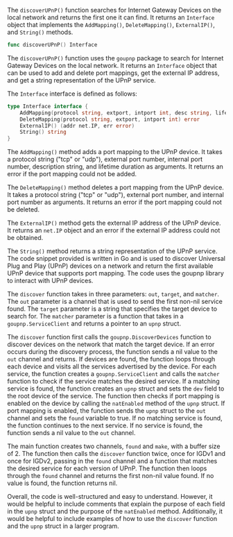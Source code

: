 The `discoverUPnP()` function searches for Internet Gateway Devices on the local network and returns the first one it can find. It returns an `Interface` object that implements the `AddMapping()`, `DeleteMapping()`, `ExternalIP()`, and `String()` methods.

```go
func discoverUPnP() Interface
```

The `discoverUPnP()` function uses the `goupnp` package to search for Internet Gateway Devices on the local network. It returns an `Interface` object that can be used to add and delete port mappings, get the external IP address, and get a string representation of the UPnP service.

The `Interface` interface is defined as follows:

```go
type Interface interface {
    AddMapping(protocol string, extport, intport int, desc string, lifetime time.Duration) error
    DeleteMapping(protocol string, extport, intport int) error
    ExternalIP() (addr net.IP, err error)
    String() string
}
```

The `AddMapping()` method adds a port mapping to the UPnP device. It takes a protocol string ("tcp" or "udp"), external port number, internal port number, description string, and lifetime duration as arguments. It returns an error if the port mapping could not be added.

The `DeleteMapping()` method deletes a port mapping from the UPnP device. It takes a protocol string ("tcp" or "udp"), external port number, and internal port number as arguments. It returns an error if the port mapping could not be deleted.

The `ExternalIP()` method gets the external IP address of the UPnP device. It returns an `net.IP` object and an error if the external IP address could not be obtained.

The `String()` method returns a string representation of the UPnP service. The code snippet provided is written in Go and is used to discover Universal Plug and Play (UPnP) devices on a network and return the first available UPnP device that supports port mapping. The code uses the goupnp library to interact with UPnP devices.

The `discover` function takes in three parameters: `out`, `target`, and `matcher`. The `out` parameter is a channel that is used to send the first non-nil service found. The `target` parameter is a string that specifies the target device to search for. The `matcher` parameter is a function that takes in a `goupnp.ServiceClient` and returns a pointer to an `upnp` struct.

The `discover` function first calls the `goupnp.DiscoverDevices` function to discover devices on the network that match the target device. If an error occurs during the discovery process, the function sends a nil value to the `out` channel and returns. If devices are found, the function loops through each device and visits all the services advertised by the device. For each service, the function creates a `goupnp.ServiceClient` and calls the `matcher` function to check if the service matches the desired service. If a matching service is found, the function creates an `upnp` struct and sets the `dev` field to the root device of the service. The function then checks if port mapping is enabled on the device by calling the `natEnabled` method of the `upnp` struct. If port mapping is enabled, the function sends the `upnp` struct to the `out` channel and sets the `found` variable to true. If no matching service is found, the function continues to the next service. If no service is found, the function sends a nil value to the `out` channel.

The main function creates two channels, `found` and `make`, with a buffer size of 2. The function then calls the `discover` function twice, once for IGDv1 and once for IGDv2, passing in the `found` channel and a function that matches the desired service for each version of UPnP. The function then loops through the `found` channel and returns the first non-nil value found. If no value is found, the function returns nil.

Overall, the code is well-structured and easy to understand. However, it would be helpful to include comments that explain the purpose of each field in the `upnp` struct and the purpose of the `natEnabled` method. Additionally, it would be helpful to include examples of how to use the `discover` function and the `upnp` struct in a larger program.